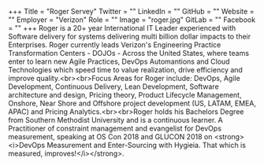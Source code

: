 +++
Title = "Roger Servey"
Twitter = ""
LinkedIn = ""
GitHub = ""
Website = ""
Employer = "Verizon"
Role = ""
Image = "roger.jpg"
GitLab = ""
Facebook = ""
+++
Roger is a 20&#43; year International  IT Leader experienced with Software delivery for systems delivering multi billion dollar impacts to their Enterprises.  Roger currently leads Verizon&#39;s Engineering Practice Transformation Centers - DOJOs - Across the United States, where teams enter to learn new Agile Practices, DevOps Automantions and Cloud Technologies which speed time to value realization, drive efficiency and improve quality.&lt;br&gt;&lt;br&gt;Focus Areas for Roger include: DevOps, Agile Development, Continuous Delivery, Lean Development, Software architecture and design, Pricing theory, Product Lifecycle Management, Onshore, Near Shore and Offshore project development (US, LATAM, EMEA, APAC) and Pricing Analytics.&lt;br&gt;&lt;br&gt;Roger holds his Bachelors Degree from Southern Methodist University and is a continuous learner.  A Practitioner of constraint management and evangelist for DevOps measurement, speaking at OS Con 2018 and GLUCON 2018 on &lt;strong&gt;&lt;i&gt;DevOps Measurement and Enter-Sourcing with Hygieia. That which is measured, improves!&lt;/i&gt;&lt;/strong&gt;. 